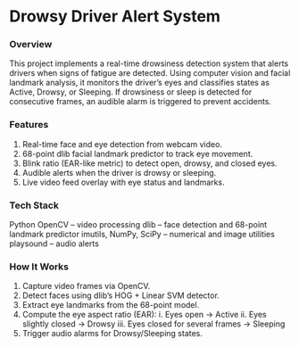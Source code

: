 # Drowsy Driver Alert System

### Overview
This project implements a real-time drowsiness detection system that alerts drivers when signs of fatigue are detected. Using computer vision and facial landmark analysis, it monitors the driver’s eyes and classifies states as Active, Drowsy, or Sleeping. If drowsiness or sleep is detected for consecutive frames, an audible alarm is triggered to prevent accidents.

### Features
1. Real-time face and eye detection from webcam video.
2. 68-point dlib facial landmark predictor to track eye movement.
3. Blink ratio (EAR-like metric) to detect open, drowsy, and closed eyes.
4. Audible alerts when the driver is drowsy or sleeping.
5. Live video feed overlay with eye status and landmarks.

### Tech Stack
Python
OpenCV – video processing
dlib – face detection and 68-point landmark predictor
imutils, NumPy, SciPy – numerical and image utilities
playsound – audio alerts

### How It Works
1. Capture video frames via OpenCV.
2. Detect faces using dlib’s HOG + Linear SVM detector.
3. Extract eye landmarks from the 68-point model.
4. Compute the eye aspect ratio (EAR):
    i. Eyes open → Active
    ii. Eyes slightly closed → Drowsy
    iii. Eyes closed for several frames → Sleeping
5. Trigger audio alarms for Drowsy/Sleeping states.
